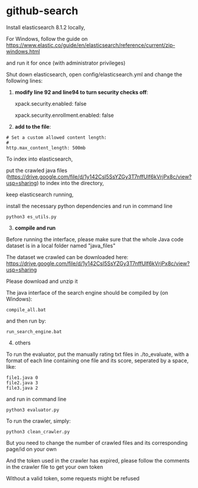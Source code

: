 # github-search

Install elasticsearch 8.1.2 locally, 

For Windows, follow the guide on https://www.elastic.co/guide/en/elasticsearch/reference/current/zip-windows.html

and run it for once (with administrator privileges)

Shut down elasticsearch, open config/elasticsearch.yml and change the following lines:

1. **modify line 92 and line94 to turn security checks off**:

    xpack.security.enabled: false
    
    xpack.security.enrollment.enabled: false

2. **add to the file**:
```
# Set a custom allowed content length:
# 
http.max_content_length: 500mb
```
    
To index into elasticsearch, 

put the crawled java files (https://drive.google.com/file/d/1y142CsI5SsYZGy3T7nffUlf6kVrjPx8c/view?usp=sharing) to index into the directory,

keep elasticsearch running,

install the necessary python dependencies and run in command line

`python3 es_utils.py`


3. **compile and run**

Before running the interface, please make sure that the whole Java code dataset is in a local folder named "java_files"

The dataset we crawled can be downloaded here: https://drive.google.com/file/d/1y142CsI5SsYZGy3T7nffUlf6kVrjPx8c/view?usp=sharing

Please download and unzip it

The java interface of the search engine should be compiled by (on Windows):

`compile_all.bat`

and then run by:

`run_search_engine.bat`

4. others

To run the evaluator, put the manually rating txt files in ./to_evaluate, with a format of each line containing one file and its score, seperated by a space, like:

```
file1.java 0
file2.java 3
file3.java 2
```

and run in command line

`python3 evaluator.py`

To run the crawler, simply:

`python3 clean_crawler.py`

But you need to change the number of crawled files and its corresponding page/id on your own

And the token used in the crawler has expired, please follow the comments in the crawler file to get your own token

Without a valid token, some requests might be refused
